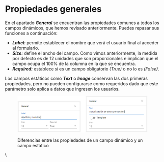 # Propiedades generales

En el apartado _**General**_ se encuentran las propiedades comunes a todos los campos dinámicos, que hemos revisado anteriormente. Puedes repasar sus funciones a continuación:

* _**Label:**_ permite establecer el nombre que verá el usuario final al acceder al formulario.&#x20;
* _**Size:**_ define el ancho del campo. Como vimos anteriormente, la medida por defecto es de 12 unidades que son proporcionales e implican que el campo ocupa el 100% de la columna en la que se encuentra.&#x20;
* _**Required:**_ establece si es un campo obligatorio _(True)_ o no lo es _(False)_.&#x20;

Los campos estáticos como _**Text**_ o _**Image**_ conservan las dos primeras propiedades, pero no pueden configurarse como requeridos dado que este parámetro solo aplica a datos que ingresen los usuarios.

<figure><img src="../.gitbook/assets/RPA_2_01.png" alt=""><figcaption><p>Diferencias entre las propiedades de un campo dinámico y un campo estático</p></figcaption></figure>

\
